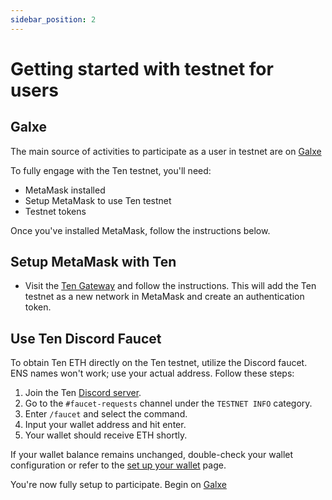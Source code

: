```yaml
---
sidebar_position: 2
---
```


# Getting started with testnet for users

## Galxe
The main source of activities to participate as a user in testnet are on [Galxe](https://galxe.com/ten)

To fully engage with the Ten testnet, you'll need:
- MetaMask installed
- Setup MetaMask to use Ten testnet
- Testnet tokens

Once you've installed MetaMask, follow the instructions below.

## Setup MetaMask with Ten
- Visit the [Ten Gateway](https://gateway.ten.xyz/) and follow the instructions. This will add the Ten testnet as a new network in MetaMask and create an authentication token.

## Use Ten Discord Faucet
To obtain Ten ETH directly on the Ten testnet, utilize the Discord faucet. ENS names won't work; use your actual address. Follow these steps:

1. Join the Ten [Discord server](https://discord.gg/HSPwgH89YK).
2. Go to the `#faucet-requests` channel under the `TESTNET INFO` category.
3. Enter `/faucet` and select the command.
4. Input your wallet address and hit enter.
5. Your wallet should receive ETH shortly.

If your wallet balance remains unchanged, double-check your wallet configuration or refer to the [set up your wallet](/docs/getting-started/for-users/setup-you-wallet) page.

You're now fully setup to participate. Begin on [Galxe](https://galxe.com/ten)
